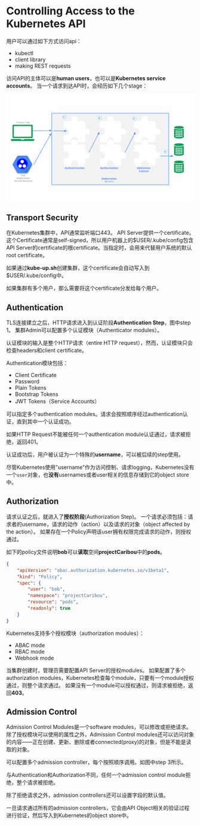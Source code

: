 # Controlling Access to the Kubernetes API
用户可以通过如下方式访问api：
* kubectl
* client library
* making REST requests

访问API的主体可以是**human users**，也可以是**Kubernetes service accounts**。
当一个请求到达API时，会经历如下几个stage：

![](pics/access-control-overview.svg)

## Transport Security
在Kubernetes集群中，API通常监听端口443。
API Server提供一个certificate。这个Certificate通常是self-signed，所以用户机器上的$USER/.kube/config包含API Server的certificate的根certificate。当指定时，会用来代替用户系统的默认root certificate。

如果通过**kube-up.sh**创建集群，这个certificate会自动写入到$USER/.kube/config中。

如果集群有多个用户，那么需要将这个certificate分发给每个用户。

## Authentication
TLS连接建立之后，HTTP请求进入到认证阶段**Authentication Step**，图中step 1。
集群Admin可以配置多个认证模块（Authenticator modules）。

认证模块的输入是整个HTTP请求（entire HTTP request），然而，认证模块只会检查headers和client certificate。

Authentication模块包括：
* Client Certificate
* Password
* Plain Tokens
* Bootstrap Tokens
* JWT Tokens（Service Accounts）

可以指定多个authentication modules。请求会按照顺序经过authentication认证，直到其中一个认证成功。

如果HTTP Request不能被任何一个authentication module认证通过，请求被拒绝，返回401。

认证成功后，用户被认证为一个特殊的**username**，可以被后续的step使用。

尽管Kubernetes使用"username"作为访问控制、请求logging，Kubernetes没有一个`user`对象，也**没有**usernames或者user相关的信息存储到它的object store中。

## Authorization
请求认证之后，就进入了**授权阶段**(Authorization Step)。
一个请求必须包括：请求者的username，请求的动作（action）以及请求的对象（object affected by the action）。
如果存在一个Policy声明该user拥有权限完成请求的动作，则授权通过。

如下的policy文件说明**bob**可以**读取**空间**projectCaribou**中的**pods**。
```json
{
    "apiVersion": "abac.authorization.kubernetes.io/v1beta1",
    "kind": "Policy",
    "spec": {
        "user": "bob",
        "namespace": "projectCaribou",
        "resource": "pods",
        "readonly": true
    }
}
```
Kubernetes支持多个授权模块（authorization modules）：
* ABAC mode
* RBAC mode
* Webhook mode

当集群创建时，管理员需要配置API Server的授权modules。
如果配置了多个authorization modules，Kubernetes检查每个module，只要有一个module授权通过，则整个请求通过。
如果没有一个module可以授权通过，则请求被拒绝，返回**403**。

## Admission Control
Admission Control Modules是一个software modules，可以修改或拒绝请求。
除了授权模块可以使用的属性之外，Admission Control modules还可以访问对象的内容——正在创建、更新、删除或者connected(proxy)的对象，但是不能是读取的对象。

可以配置多个admission controller，每个按照顺序调用。如图中step 3所示。

与Authentication和Authorization不同，任何一个admission control module拒绝，整个请求被拒绝。

除了拒绝请求之外，admission controllers还可以设置字段的默认值。

一旦请求通过所有的admission controllers，它会由API Object相关的验证过程进行验证，然后写入到Kubernetes的object store中。